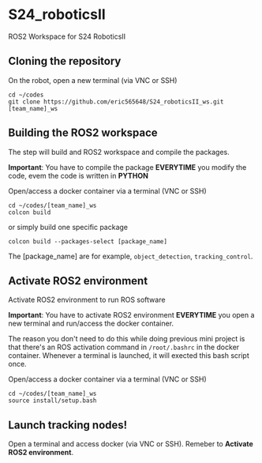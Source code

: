 # S24_roboticsII
ROS2 Workspace for S24 RoboticsII

## Cloning the repository 
On the robot, open a new terminal (via VNC or SSH)
```
cd ~/codes
git clone https://github.com/eric565648/S24_roboticsII_ws.git [team_name]_ws
```

## Building the ROS2 workspace
The step will build and ROS2 workspace and compile the packages.

**Important**: You have to compile the package **EVERYTIME** you modify the code, evem the code is written in **PYTHON**

Open/access a docker container via a terminal (VNC or SSH)
```
cd ~/codes/[team_name]_ws
colcon build
```
or simply build one specific package
```
colcon build --packages-select [package_name]
```
The [package_name] are for example, `object_detection`, `tracking_control`.

## Activate ROS2 environment
Activate ROS2 environment to run ROS software

**Important**: You have to activate ROS2 environment **EVERYTIME** you open a new terminal and run/access the docker container.

The reason you don't need to do this while doing previous mini project is that there's an ROS activation command in `/root/.bashrc` in the docker container. Whenever a terminal is launched, it will exected this bash script once.

Open/access a docker container via a terminal (VNC or SSH)
```
cd ~/codes/[team_name]_ws
source install/setup.bash
```

## Launch tracking nodes!
Open a terminal and access docker (via VNC or SSH). Remeber to **Activate ROS2 environment**.
